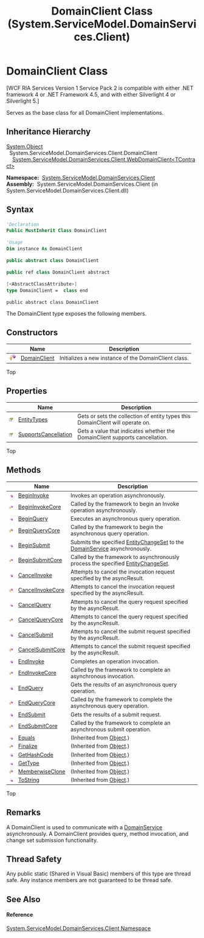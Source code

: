 ﻿---
title: DomainClient Class (System.ServiceModel.DomainServices.Client)
TOCTitle: DomainClient Class
ms:assetid: T:System.ServiceModel.DomainServices.Client.DomainClient
ms:mtpsurl: https://msdn.microsoft.com/en-us/library/system.servicemodel.domainservices.client.domainclient(v=VS.91)
ms:contentKeyID: 28755162
ms.date: 01/27/2012
mtps_version: v=VS.91
f1_keywords:
- System.ServiceModel.DomainServices.Client.DomainClient
dev_langs:
- CSharp
- JScript
- VB
- FSharp
- c++
api_location:
- System.ServiceModel.DomainServices.Client.dll
api_name:
- System.ServiceModel.DomainServices.Client.DomainClient
api_type:
- Managed
topic_type:
- apiref
- kbSyntax
product_family_name: VS
ROBOTS: INDEX,FOLLOW
---

# DomainClient Class

\[WCF RIA Services Version 1 Service Pack 2 is compatible with either .NET framework 4 or .NET Framework 4.5, and with either Silverlight 4 or Silverlight 5.\]

Serves as the base class for all DomainClient implementations.

## Inheritance Hierarchy

[System.Object](https://msdn.microsoft.com/en-us/library/e5kfa45b)  
  System.ServiceModel.DomainServices.Client.DomainClient  
    [System.ServiceModel.DomainServices.Client.WebDomainClient\<TContract\>](ff422638\(v=vs.91\).md)  

**Namespace:**  [System.ServiceModel.DomainServices.Client](ff422479\(v=vs.91\).md)  
**Assembly:**  System.ServiceModel.DomainServices.Client (in System.ServiceModel.DomainServices.Client.dll)

## Syntax

``` vb
'Declaration
Public MustInherit Class DomainClient
```

``` vb
'Usage
Dim instance As DomainClient
```

``` csharp
public abstract class DomainClient
```

``` c++
public ref class DomainClient abstract
```

``` fsharp
[<AbstractClassAttribute>]
type DomainClient =  class end
```

``` jscript
public abstract class DomainClient
```

The DomainClient type exposes the following members.

## Constructors

<table>
<thead>
<tr class="header">
<th> </th>
<th>Name</th>
<th>Description</th>
</tr>
</thead>
<tbody>
<tr class="odd">
<td><img src="images\Ff422600.protmethod(en-us,VS.91).gif" title="Protected method" alt="Protected method" /></td>
<td><a href="ff422055(v=vs.91).md">DomainClient</a></td>
<td>Initializes a new instance of the DomainClient class.</td>
</tr>
</tbody>
</table>

Top

## Properties

<table>
<thead>
<tr class="header">
<th> </th>
<th>Name</th>
<th>Description</th>
</tr>
</thead>
<tbody>
<tr class="odd">
<td><img src="images\Ff422600.pubproperty(en-us,VS.91).gif" title="Public property" alt="Public property" /></td>
<td><a href="ff422389(v=vs.91).md">EntityTypes</a></td>
<td>Gets or sets the collection of entity types this DomainClient will operate on.</td>
</tr>
<tr class="even">
<td><img src="images\Ff422600.pubproperty(en-us,VS.91).gif" title="Public property" alt="Public property" /></td>
<td><a href="ff422588(v=vs.91).md">SupportsCancellation</a></td>
<td>Gets a value that indicates whether the DomainClient supports cancellation.</td>
</tr>
</tbody>
</table>

Top

## Methods

<table>
<thead>
<tr class="header">
<th> </th>
<th>Name</th>
<th>Description</th>
</tr>
</thead>
<tbody>
<tr class="odd">
<td><img src="images\Ff423329.pubmethod(en-us,VS.91).gif" title="Public method" alt="Public method" /></td>
<td><a href="ff422397(v=vs.91).md">BeginInvoke</a></td>
<td>Invokes an operation asynchronously.</td>
</tr>
<tr class="even">
<td><img src="images\Ff422600.protmethod(en-us,VS.91).gif" title="Protected method" alt="Protected method" /></td>
<td><a href="ff423146(v=vs.91).md">BeginInvokeCore</a></td>
<td>Called by the framework to begin an Invoke operation asynchronously.</td>
</tr>
<tr class="odd">
<td><img src="images\Ff423329.pubmethod(en-us,VS.91).gif" title="Public method" alt="Public method" /></td>
<td><a href="ff422400(v=vs.91).md">BeginQuery</a></td>
<td>Executes an asynchronous query operation.</td>
</tr>
<tr class="even">
<td><img src="images\Ff422600.protmethod(en-us,VS.91).gif" title="Protected method" alt="Protected method" /></td>
<td><a href="ff422403(v=vs.91).md">BeginQueryCore</a></td>
<td>Called by the framework to begin the asynchronous query operation.</td>
</tr>
<tr class="odd">
<td><img src="images\Ff423329.pubmethod(en-us,VS.91).gif" title="Public method" alt="Public method" /></td>
<td><a href="ff422408(v=vs.91).md">BeginSubmit</a></td>
<td>Submits the specified <a href="ff422483(v=vs.91).md">EntityChangeSet</a> to the <a href="ff422911(v=vs.91).md">DomainService</a> asynchronously.</td>
</tr>
<tr class="even">
<td><img src="images\Ff422600.protmethod(en-us,VS.91).gif" title="Protected method" alt="Protected method" /></td>
<td><a href="ff423264(v=vs.91).md">BeginSubmitCore</a></td>
<td>Called by the framework to asynchronously process the specified <a href="ff422483(v=vs.91).md">EntityChangeSet</a>.</td>
</tr>
<tr class="odd">
<td><img src="images\Ff423329.pubmethod(en-us,VS.91).gif" title="Public method" alt="Public method" /></td>
<td><a href="ff422036(v=vs.91).md">CancelInvoke</a></td>
<td>Attempts to cancel the invocation request specified by the asyncResult.</td>
</tr>
<tr class="even">
<td><img src="images\Ff422600.protmethod(en-us,VS.91).gif" title="Protected method" alt="Protected method" /></td>
<td><a href="ff422335(v=vs.91).md">CancelInvokeCore</a></td>
<td>Attempts to cancel the invocation request specified by the asyncResult.</td>
</tr>
<tr class="odd">
<td><img src="images\Ff423329.pubmethod(en-us,VS.91).gif" title="Public method" alt="Public method" /></td>
<td><a href="ff422562(v=vs.91).md">CancelQuery</a></td>
<td>Attempts to cancel the query request specified by the asyncResult.</td>
</tr>
<tr class="even">
<td><img src="images\Ff422600.protmethod(en-us,VS.91).gif" title="Protected method" alt="Protected method" /></td>
<td><a href="ff422504(v=vs.91).md">CancelQueryCore</a></td>
<td>Attempts to cancel the query request specified by the asyncResult.</td>
</tr>
<tr class="odd">
<td><img src="images\Ff423329.pubmethod(en-us,VS.91).gif" title="Public method" alt="Public method" /></td>
<td><a href="ff422950(v=vs.91).md">CancelSubmit</a></td>
<td>Attempts to cancel the submit request specified by the asyncResult.</td>
</tr>
<tr class="even">
<td><img src="images\Ff422600.protmethod(en-us,VS.91).gif" title="Protected method" alt="Protected method" /></td>
<td><a href="ff422485(v=vs.91).md">CancelSubmitCore</a></td>
<td>Attempts to cancel the submit request specified by the asyncResult.</td>
</tr>
<tr class="odd">
<td><img src="images\Ff423329.pubmethod(en-us,VS.91).gif" title="Public method" alt="Public method" /></td>
<td><a href="ff422757(v=vs.91).md">EndInvoke</a></td>
<td>Completes an operation invocation.</td>
</tr>
<tr class="even">
<td><img src="images\Ff422600.protmethod(en-us,VS.91).gif" title="Protected method" alt="Protected method" /></td>
<td><a href="ff422068(v=vs.91).md">EndInvokeCore</a></td>
<td>Called by the framework to complete an asynchronous invocation.</td>
</tr>
<tr class="odd">
<td><img src="images\Ff423329.pubmethod(en-us,VS.91).gif" title="Public method" alt="Public method" /></td>
<td><a href="ff422759(v=vs.91).md">EndQuery</a></td>
<td>Gets the results of an asynchronous query operation.</td>
</tr>
<tr class="even">
<td><img src="images\Ff422600.protmethod(en-us,VS.91).gif" title="Protected method" alt="Protected method" /></td>
<td><a href="ff423142(v=vs.91).md">EndQueryCore</a></td>
<td>Called by the framework to complete the asynchronous query operation.</td>
</tr>
<tr class="odd">
<td><img src="images\Ff423329.pubmethod(en-us,VS.91).gif" title="Public method" alt="Public method" /></td>
<td><a href="ff423371(v=vs.91).md">EndSubmit</a></td>
<td>Gets the results of a submit request.</td>
</tr>
<tr class="even">
<td><img src="images\Ff422600.protmethod(en-us,VS.91).gif" title="Protected method" alt="Protected method" /></td>
<td><a href="ff422304(v=vs.91).md">EndSubmitCore</a></td>
<td>Called by the framework to complete an asynchronous submit operation.</td>
</tr>
<tr class="odd">
<td><img src="images\Ff423329.pubmethod(en-us,VS.91).gif" title="Public method" alt="Public method" /></td>
<td><a href="https://docs.microsoft.com/en-us/dotnet/api/system.object.equals?redirectedfrom=MSDN#System_Object_Equals_System_Object_">Equals</a></td>
<td>(Inherited from <a href="https://msdn.microsoft.com/en-us/library/e5kfa45b">Object</a>.)</td>
</tr>
<tr class="even">
<td><img src="images\Ff422600.protmethod(en-us,VS.91).gif" title="Protected method" alt="Protected method" /></td>
<td><a href="https://msdn.microsoft.com/en-us/library/4k87zsw7">Finalize</a></td>
<td>(Inherited from <a href="https://msdn.microsoft.com/en-us/library/e5kfa45b">Object</a>.)</td>
</tr>
<tr class="odd">
<td><img src="images\Ff423329.pubmethod(en-us,VS.91).gif" title="Public method" alt="Public method" /></td>
<td><a href="https://msdn.microsoft.com/en-us/library/zdee4b3y">GetHashCode</a></td>
<td>(Inherited from <a href="https://msdn.microsoft.com/en-us/library/e5kfa45b">Object</a>.)</td>
</tr>
<tr class="even">
<td><img src="images\Ff423329.pubmethod(en-us,VS.91).gif" title="Public method" alt="Public method" /></td>
<td><a href="https://msdn.microsoft.com/en-us/library/dfwy45w9">GetType</a></td>
<td>(Inherited from <a href="https://msdn.microsoft.com/en-us/library/e5kfa45b">Object</a>.)</td>
</tr>
<tr class="odd">
<td><img src="images\Ff422600.protmethod(en-us,VS.91).gif" title="Protected method" alt="Protected method" /></td>
<td><a href="https://msdn.microsoft.com/en-us/library/57ctke0a">MemberwiseClone</a></td>
<td>(Inherited from <a href="https://msdn.microsoft.com/en-us/library/e5kfa45b">Object</a>.)</td>
</tr>
<tr class="even">
<td><img src="images\Ff423329.pubmethod(en-us,VS.91).gif" title="Public method" alt="Public method" /></td>
<td><a href="https://msdn.microsoft.com/en-us/library/7bxwbwt2">ToString</a></td>
<td>(Inherited from <a href="https://msdn.microsoft.com/en-us/library/e5kfa45b">Object</a>.)</td>
</tr>
</tbody>
</table>

Top

## Remarks

A DomainClient is used to communicate with a [DomainService](ff422911\(v=vs.91\).md) asynchronously. A DomainClient provides query, method invocation, and change set submission functionality.

## Thread Safety

Any public static (Shared in Visual Basic) members of this type are thread safe. Any instance members are not guaranteed to be thread safe.

## See Also

#### Reference

[System.ServiceModel.DomainServices.Client Namespace](ff422479\(v=vs.91\).md)

